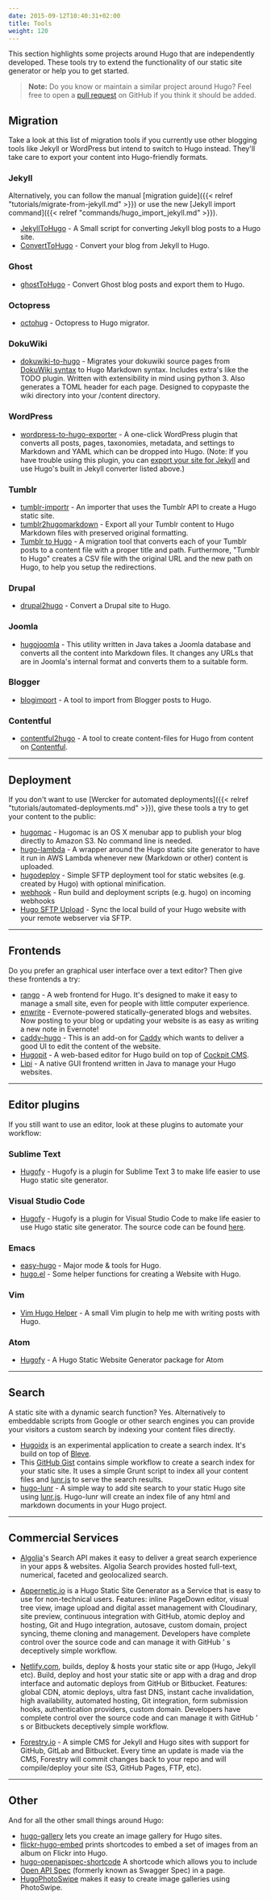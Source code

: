 ```yaml
---
date: 2015-09-12T10:40:31+02:00
title: Tools
weight: 120
---
```


This section highlights some projects around Hugo that are independently developed. These tools try to extend the functionality of our static site generator or help you to get started.

> **Note:** Do you know or maintain a similar project around Hugo? Feel free to open a [pull request](https://github.com/spf13/hugo/pulls) on GitHub if you think it should be added.


## Migration

Take a look at this list of migration tools if you currently use other blogging tools like Jekyll or WordPress but intend to switch to Hugo instead. They'll take care to export
your content into Hugo-friendly formats.

### Jekyll

Alternatively, you can follow the manual [migration guide]({{< relref "tutorials/migrate-from-jekyll.md" >}}) or use the new [Jekyll import command]({{< relref "commands/hugo_import_jekyll.md" >}}).

- [JekyllToHugo](https://github.com/SenjinDarashiva/JekyllToHugo) - A Small script for converting Jekyll blog posts to a Hugo site.
- [ConvertToHugo](https://github.com/coderzh/ConvertToHugo) - Convert your blog from Jekyll to Hugo.

### Ghost

- [ghostToHugo](https://github.com/jbarone/ghostToHugo) - Convert Ghost blog posts and export them to Hugo.

### Octopress

- [octohug](https://github.com/codebrane/octohug) - Octopress to Hugo migrator.

### DokuWiki

- [dokuwiki-to-hugo](https://github.com/wgroeneveld/dokuwiki-to-hugo) - Migrates your dokuwiki source pages from [DokuWiki syntax](https://www.dokuwiki.org/wiki:syntax) to Hugo Markdown syntax. Includes extra's like the TODO plugin. Written with extensibility in mind using python 3. Also generates a TOML header for each page. Designed to copypaste the wiki directory into your /content directory. 

### WordPress

- [wordpress-to-hugo-exporter](https://github.com/SchumacherFM/wordpress-to-hugo-exporter) - A one-click WordPress plugin that converts all posts, pages, taxonomies, metadata, and settings to Markdown and YAML which can be dropped into Hugo. (Note: If you have trouble using this plugin, you can [export your site for Jekyll](https://wordpress.org/plugins/jekyll-exporter/) and use Hugo's built in Jekyll converter listed above.)

### Tumblr

- [tumblr-importr](https://github.com/carlmjohnson/tumblr-importr) - An importer that uses the Tumblr API to create a Hugo static site.
- [tumblr2hugomarkdown](https://github.com/Wysie/tumblr2hugomarkdown) - Export all your Tumblr content to Hugo Markdown files with preserved original formatting.
- [Tumblr to Hugo](https://github.com/jipiboily/tumblr-to-hugo) - A migration tool that converts each of your Tumblr posts to a content file with a proper title and path. Furthermore, "Tumblr to Hugo" creates a CSV file with the original URL and the new path on Hugo, to help you setup the redirections.

### Drupal

- [drupal2hugo](https://github.com/danapsimer/drupal2hugo) - Convert a Drupal site to Hugo.

### Joomla

- [hugojoomla](https://github.com/davetcc/hugojoomla) - This utility written in Java takes a Joomla database and converts all the content into Markdown files. It changes any URLs that are in Joomla's internal format and converts them to a suitable form.

### Blogger

- [blogimport](https://github.com/natefinch/blogimport) - A tool to import from Blogger posts to Hugo.

### Contentful

- [contentful2hugo](https://github.com/ArnoNuyts/contentful2hugo) - A tool to create content-files for Hugo from content on [Contentful](https://www.contentful.com/).

----

## Deployment

If you don't want to use [Wercker for automated deployments]({{< relref "tutorials/automated-deployments.md" >}}), give these tools a try to get your content to the public:

- [hugomac](https://github.com/nickoneill/hugomac) - Hugomac is an OS&nbsp;X menubar app to publish your blog directly to Amazon S3. No command line is needed.
- [hugo-lambda](https://github.com/ryansb/hugo-lambda) - A wrapper around the Hugo static site generator to have it run in AWS Lambda whenever new (Markdown or other) content is uploaded.
- [hugodeploy](https://github.com/mindok/hugodeploy) - Simple SFTP deployment tool for static websites (e.g. created by Hugo) with optional minification.
- [webhook](https://github.com/adnanh/webhook) - Run build and deployment scripts (e.g. hugo) on incoming webhooks
- [Hugo SFTP Upload](https://github.com/thomasmey/HugoSftpUpload) - Sync the local build of your Hugo website with your remote webserver via SFTP.

----

## Frontends

Do you prefer an graphical user interface over a text editor? Then give these frontends a try:

- [rango](https://github.com/stayradiated/rango) - A web frontend for Hugo. It's designed to make it easy to manage a small site, even for people with little computer experience.
- [enwrite](https://github.com/zzamboni/enwrite) - Evernote-powered statically-generated blogs and websites. Now posting to your blog or updating your website is as easy as writing a new note in Evernote!
- [caddy-hugo](https://github.com/hacdias/caddy-hugo) - This is an add-on for [Caddy](https://caddyserver.com/) which wants to deliver a good UI to edit the content of the website.
- [Hugopit](https://github.com/sjardim/Hugopit) - A web-based editor for Hugo build on top of [Cockpit CMS](http://www.getcockpit.com/).
- [Lipi](https://github.com/SohanChy/Lipi) - A native GUI frontend written in Java to manage your Hugo websites.

----

## Editor plugins

If you still want to use an editor, look at these plugins to automate your workflow:

### Sublime Text

- [Hugofy](https://github.com/akmittal/Hugofy) - Hugofy is a plugin for Sublime Text 3 to make life easier to use Hugo static site generator.

### Visual Studio Code

- [Hugofy](https://marketplace.visualstudio.com/items?itemName=akmittal.hugofy) - Hugofy is a plugin for Visual Studio Code to make life easier to use Hugo static site generator. The source code can be found [here](https://github.com/akmittal/hugofy-vscode).

### Emacs

- [easy-hugo](https://github.com/masasam/emacs-easy-hugo) - Major mode & tools for Hugo.
- [hugo.el](https://github.com/yewton/hugo.el) - Some helper functions for creating a Website with Hugo.

### Vim

- [Vim Hugo Helper](https://github.com/robertbasic/vim-hugo-helper) - A small Vim plugin to help me with writing posts with Hugo.

### Atom

- [Hugofy](https://atom.io/packages/hugofy) - A Hugo Static Website Generator package for Atom

----

## Search

A static site with a dynamic search function? Yes. Alternatively to embeddable scripts from Google or other search engines you can provide your visitors a custom search by indexing your content files directly.

- [Hugoidx](https://github.com/blevesearch/hugoidx) is an experimental application to create a search index. It's build on top of [Bleve](http://www.blevesearch.com/).
- This [GitHub Gist](https://gist.github.com/sebz/efddfc8fdcb6b480f567) contains simple workflow to create a search index for your static site. It uses a simple Grunt script to index all your content files and [lunr.js](http://lunrjs.com/) to serve the search results.
- [hugo-lunr](https://www.npmjs.com/package/hugo-lunr) - A simple way to add site search to your static Hugo site using [lunr.js](http://lunrjs.com/). Hugo-lunr will create an index file of any html and markdown documents in your Hugo project.

----

## Commercial Services

- [Algolia](https://www.algolia.com/)'s Search API makes it easy to deliver a great search experience in your apps &amp; websites. Algolia Search provides hosted full-text, numerical, faceted and geolocalized search.

- [Appernetic.io](https://appernetic.io) is a Hugo Static Site Generator as a Service that is easy to use for non-technical users.
Features: inline PageDown editor, visual tree view, image upload and digital asset management with Cloudinary, site preview, continuous integration with GitHub, atomic deploy and hosting, Git and Hugo integration, autosave, custom domain, project syncing, theme cloning and management. Developers have complete control over the source code and can manage it with GitHub ’ s deceptively simple workflow.

- [Netlify.com](https://www.netlify.com), builds, deploy & hosts your static site or app (Hugo, Jekyll etc). Build, deploy and host your static site or app with a drag and drop interface and automatic deploys from GitHub or Bitbucket.
Features: global CDN, atomic deploys, ultra fast DNS, instant cache invalidation, high availability, automated hosting, Git integration, form submission hooks, authentication providers, custom domain. Developers have complete control over the source code and can manage it with GitHub ’ s or Bitbuckets deceptively simple workflow.

- [Forestry.io](https://forestry.io/) - A simple CMS for Jekyll and Hugo sites with support for GitHub, GitLab and Bitbucket. Every time an update is made via the CMS, Forestry will commit changes back to your repo and will compile/deploy your site (S3, GitHub Pages, FTP, etc).

----

## Other

And for all the other small things around Hugo:

- [hugo-gallery](https://github.com/icecreammatt/hugo-gallery) lets you create an image gallery for Hugo sites.
- [flickr-hugo-embed](https://github.com/nikhilm/flickr-hugo-embed) prints shortcodes to embed a set of images from an album on Flickr into Hugo.
- [hugo-openapispec-shortcode](https://github.com/tenfourty/hugo-openapispec-shortcode) A shortcode which allows you to include [Open API Spec](https://openapis.org) (formerly known as Swagger Spec) in a page.
- [HugoPhotoSwipe](https://github.com/GjjvdBurg/HugoPhotoSwipe) makes it easy to create image galleries using PhotoSwipe.
